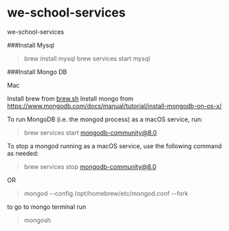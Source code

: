 # we-school-services
we-school-services





###Install Mysql

> brew install mysql
> brew services start mysql

###Install Mongo DB

Mac

Install brew from [brew.sh](brew)
Install mongo from https://www.mongodb.com/docs/manual/tutorial/install-mongodb-on-os-x/

To run MongoDB (i.e. the mongod process) as a macOS service, run:

> brew services start mongodb-community@8.0

To stop a mongod running as a macOS service, use the following command as needed:

> brew services stop mongodb-community@8.0

OR

> mongod --config /opt/homebrew/etc/mongod.conf --fork


to go to mongo terminal run
> mongosh
